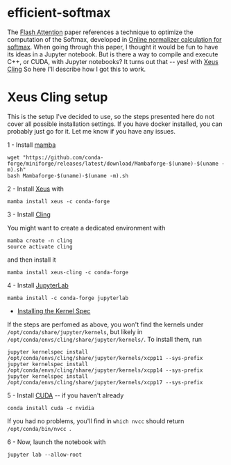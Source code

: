 # efficient-softmax

The [Flash Attention](https://arxiv.org/abs/2205.14135) paper references a technique to optimize the computation of the Softmax, developed in [Online normalizer calculation for softmax](https://arxiv.org/pdf/1805.02867). When going through this paper, I thought it would be fun to have its ideas in a Jupyter notebook. But is there a way to compile and execute C++, or CUDA, with Jupyter notebooks? It turns out that -- yes! with [Xeus Cling](https://github.com/jupyter-xeus/xeus-cling) So here I'll describe how I got this to work.

# Xeus Cling setup

This is the setup I've decided to use, so the steps presented here do not cover all possible installation settings. If you have docker installed, you can probably just go for it. Let me know if you have any issues.

1 - Install [mamba](https://mamba.readthedocs.io/en/latest/mamba-installation.html#mamba-install)


```
wget "https://github.com/conda-forge/miniforge/releases/latest/download/Mambaforge-$(uname)-$(uname -m).sh"
bash Mambaforge-$(uname)-$(uname -m).sh
```

2 - Install [Xeus](https://github.com/jupyter-xeus/xeus) with

```
mamba install xeus -c conda-forge
```

3 - Install [Cling]( https://github.com/jupyter-xeus/xeus-cling) 

You might want to create a dedicated environment with

```
mamba create -n cling  
source activate cling
```

and then install it

```
mamba install xeus-cling -c conda-forge
```

4 - Install [JupyterLab]( https://pypi.org/project/jupyterlab/)

```
mamba install -c conda-forge jupyterlab
```

  - [Installing the Kernel Spec](https://xeus-cling.readthedocs.io/en/latest/installation.html#installing-the-kernel-spec:~:text=nmake%0Anmake%20install-,Installing%20the%20Kernel%20Spec,-%C2%B6)

If the steps are perfomed as above, you won't find the kernels under ``/opt/conda/share/jupyter/kernels``, but likely in ``/opt/conda/envs/cling/share/jupyter/kernels/``. To install them, run

```
jupyter kernelspec install /opt/conda/envs/cling/share/jupyter/kernels/xcpp11 --sys-prefix
jupyter kernelspec install /opt/conda/envs/cling/share/jupyter/kernels/xcpp14 --sys-prefix
jupyter kernelspec install /opt/conda/envs/cling/share/jupyter/kernels/xcpp17 --sys-prefix
```

5 - Install [CUDA](https://docs.nvidia.com/cuda/cuda-installation-guide-microsoft-windows/index.html#using-conda-to-install-the-cuda-software) -- if you haven't already

```
conda install cuda -c nvidia
```

If you had no problems, you'll find in ``which nvcc`` should return ``/opt/conda/bin/nvcc ``.

6 - Now, launch the notebook with 

```
jupyter lab --allow-root
```

